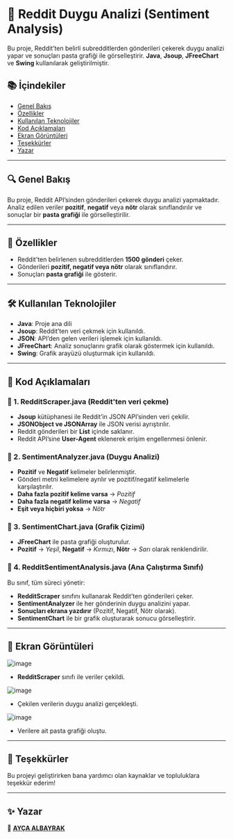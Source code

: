 # 📌 Reddit Duygu Analizi (Sentiment Analysis)

Bu proje, Reddit’ten belirli subredditlerden gönderileri çekerek duygu analizi yapar ve sonuçları pasta grafiği ile görselleştirir. **Java**, **Jsoup**, **JFreeChart** ve **Swing** kullanılarak geliştirilmiştir.

## 📚 İçindekiler
- [Genel Bakış](#genel-bakış)
- [Özellikler](#özellikler)
- [Kullanılan Teknolojiler](#kullanılan-teknolojiler)
- [Kod Açıklamaları](#kod-açıklamaları)
- [Ekran Görüntüleri](#ekran-görüntüleri)
- [Teşekkürler](#teşekkürler)
- [Yazar](#yazar)

---

## 🔍 Genel Bakış
Bu proje, Reddit API’sinden gönderileri çekerek duygu analizi yapmaktadır. Analiz edilen veriler **pozitif**, **negatif** veya **nötr** olarak sınıflandırılır ve sonuçlar bir **pasta grafiği** ile görselleştirilir.

---

## 🚀 Özellikler
- Reddit'ten belirlenen subredditlerden **1500 gönderi** çeker.
- Gönderileri **pozitif, negatif veya nötr** olarak sınıflandırır.
- Sonuçları **pasta grafiği** ile gösterir.

---

## 🛠 Kullanılan Teknolojiler
- **Java**: Proje ana dili
- **Jsoup**: Reddit’ten veri çekmek için kullanıldı.
- **JSON**: API’den gelen verileri işlemek için kullanıldı.
- **JFreeChart**: Analiz sonuçlarını grafik olarak göstermek için kullanıldı.
- **Swing**: Grafik arayüzü oluşturmak için kullanıldı.

---

## 📝 Kod Açıklamaları

### 📌 1. RedditScraper.java (Reddit'ten veri çekme)
- **Jsoup** kütüphanesi ile Reddit’in JSON API’sinden veri çekilir.
- **JSONObject ve JSONArray** ile JSON verisi ayrıştırılır.
- Reddit gönderileri bir **List** içinde saklanır.
- Reddit API’sine **User-Agent** eklenerek erişim engellenmesi önlenir.

### 📌 2. SentimentAnalyzer.java (Duygu Analizi)
- **Pozitif** ve **Negatif** kelimeler belirlenmiştir.
- Gönderi metni kelimelere ayrılır ve pozitif/negatif kelimelerle karşılaştırılır.
- **Daha fazla pozitif kelime varsa** → *Pozitif*  
- **Daha fazla negatif kelime varsa** → *Negatif*  
- **Eşit veya hiçbiri yoksa** → *Nötr*  

### 📌 3. SentimentChart.java (Grafik Çizimi)
- **JFreeChart** ile pasta grafiği oluşturulur.
- **Pozitif** → *Yeşil*, **Negatif** → *Kırmızı*, **Nötr** → *Sarı* olarak renklendirilir.

### 📌 4. RedditSentimentAnalysis.java (Ana Çalıştırma Sınıfı)
Bu sınıf, tüm süreci yönetir:
- **RedditScraper** sınıfını kullanarak Reddit’ten gönderileri çeker.
- **SentimentAnalyzer** ile her gönderinin duygu analizini yapar.
- **Sonuçları ekrana yazdırır** (Pozitif, Negatif, Nötr olarak).
- **SentimentChart** ile bir grafik oluşturarak sonucu görselleştirir.

---

## 📸 Ekran Görüntüleri

![image](https://github.com/user-attachments/assets/f0da50ef-51f3-4947-b8ba-d61a086eaeab)
- **RedditScraper** sınıfı ile veriler çekildi.


![image](https://github.com/user-attachments/assets/66cf35f9-fa43-43c3-954d-601f5fceadfc)
- Çekilen verilerin duygu analizi gerçekleşti.


![image](https://github.com/user-attachments/assets/131e8904-9cd0-4d57-af22-29b907d256cb)
- Verilere ait pasta grafiği oluştu.


---
## 🎉 Teşekkürler
Bu projeyi geliştirirken bana yardımcı olan kaynaklar ve topluluklara teşekkür ederim!

---

## ✨ Yazar
👤  **[AYÇA ALBAYRAK](https://github.com/aycaalbayrak)**     


